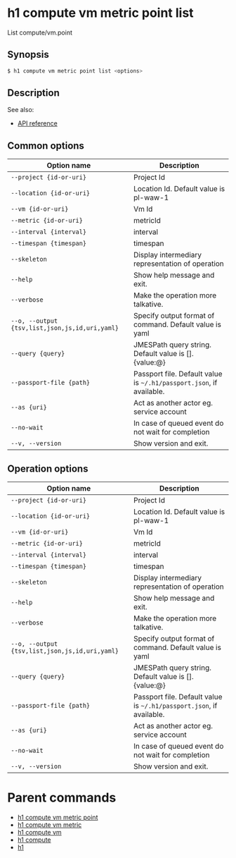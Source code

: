 
# h1 compute vm metric point list

List compute/vm.point

## Synopsis

```bash
$ h1 compute vm metric point list <options>
```

## Description

See also:

* [API reference](https://api.hyperone.com/v2/docs#operation/compute_project_vm_metric_point_list)

## Common options

| Option name                                        | Description                                                              |
| -------------------------------------------------- | ------------------------------------------------------------------------ |
| ```--project {id-or-uri}```                        | Project Id                                                               |
| ```--location {id-or-uri}```                       | Location Id. Default value is pl-waw-1                                   |
| ```--vm {id-or-uri}```                             | Vm Id                                                                    |
| ```--metric {id-or-uri}```                         | metricId                                                                 |
| ```--interval {interval}```                        | interval                                                                 |
| ```--timespan {timespan}```                        | timespan                                                                 |
| ```--skeleton```                                   | Display intermediary representation of operation                         |
| ```--help```                                       | Show help message and exit.                                              |
| ```--verbose```                                    | Make the operation more talkative.                                       |
| ```--o, --output {tsv,list,json,js,id,uri,yaml}``` | Specify output format of command. Default value is yaml                  |
| ```--query {query}```                              | JMESPath query string. Default value is [].\{value:@\}                   |
| ```--passport-file {path}```                       | Passport file. Default value is ```~/.h1/passport.json```, if available. |
| ```--as {uri}```                                   | Act as another actor eg. service account                                 |
| ```--no-wait```                                    | In case of queued event do not wait for completion                       |
| ```--v, --version```                               | Show version and exit.                                                   |

## Operation options

| Option name                                        | Description                                                              |
| -------------------------------------------------- | ------------------------------------------------------------------------ |
| ```--project {id-or-uri}```                        | Project Id                                                               |
| ```--location {id-or-uri}```                       | Location Id. Default value is pl-waw-1                                   |
| ```--vm {id-or-uri}```                             | Vm Id                                                                    |
| ```--metric {id-or-uri}```                         | metricId                                                                 |
| ```--interval {interval}```                        | interval                                                                 |
| ```--timespan {timespan}```                        | timespan                                                                 |
| ```--skeleton```                                   | Display intermediary representation of operation                         |
| ```--help```                                       | Show help message and exit.                                              |
| ```--verbose```                                    | Make the operation more talkative.                                       |
| ```--o, --output {tsv,list,json,js,id,uri,yaml}``` | Specify output format of command. Default value is yaml                  |
| ```--query {query}```                              | JMESPath query string. Default value is [].\{value:@\}                   |
| ```--passport-file {path}```                       | Passport file. Default value is ```~/.h1/passport.json```, if available. |
| ```--as {uri}```                                   | Act as another actor eg. service account                                 |
| ```--no-wait```                                    | In case of queued event do not wait for completion                       |
| ```--v, --version```                               | Show version and exit.                                                   |

# Parent commands

* [h1 compute vm metric point](./../README.md)
* [h1 compute vm metric](./../../README.md)
* [h1 compute vm](./../../../README.md)
* [h1 compute](./../../../../README.md)
* [h1](./../../../../../README.md)
